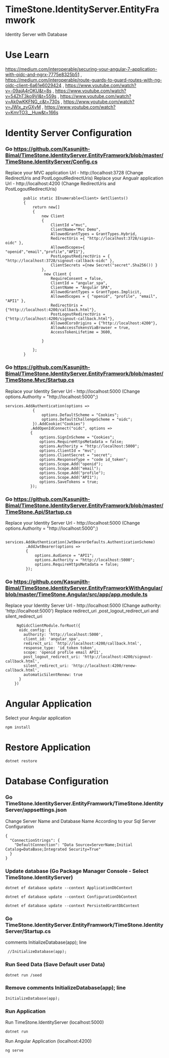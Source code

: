 # TimeStone.IdentityServer.EntityFramwork
Identity Server with   Database 
# Use Learn
https://medium.com/interoperable/securing-your-angular-7-application-with-oidc-and-ngrx-7775e8325b51 ,
https://medium.com/interoperable/route-guards-to-guard-routes-with-ng-oidc-client-6a61e6029424 ,
https://www.youtube.com/watch?v=-09ajA4rOKU&t=8s ,
https://www.youtube.com/watch?v=54ZhT3ko9VI&t=559s ,
https://www.youtube.com/watch?v=Ak0wKKFNG_c&t=730s ,
https://www.youtube.com/watch?v=JWlx_zvGXyM ,
https://www.youtube.com/watch?v=KmrTO3__Huw&t=166s


# Identity Server Configuration 

### Go https://github.com/Kasunjith-Bimal/TimeStone.IdentityServer.EntityFramwork/blob/master/TimeStone.IdentityServer/Config.cs

Replace your MVC application Url - http://localhost:3728 (Change RedirectUris and PostLogoutRedirectUris)
Replace your Angualr application Url - http://localhost:4200 (Change RedirectUris and PostLogoutRedirectUris)

```
        public static IEnumerable<Client> GetClients()
        {
            return new[]
            {
                new Client
                {
                    ClientId ="mvc",
                    ClientName="Mvc Demo",
                    AllowedGrantTypes = GrantTypes.Hybrid,
                    RedirectUris ={ "http://localhost:3728/signin-oidc" },
                    AllowedScopes={ "openid","email","profile","API1"},
                    PostLogoutRedirectUris = { "http://localhost:3728/signout-callback-oidc" },
                    ClientSecrets ={new Secret("secret".Sha256()) }  
                },
                 new Client {
                    RequireConsent = false,
                    ClientId = "angular_spa",
                    ClientName = "Angular SPA",
                    AllowedGrantTypes = GrantTypes.Implicit,
                    AllowedScopes = { "openid", "profile", "email", "API1" },
                    RedirectUris = {"http://localhost:4200/callback.html"},
                    PostLogoutRedirectUris = {"http://localhost:4200/signout-callback.html"},
                    AllowedCorsOrigins = {"http://localhost:4200"},
                    AllowAccessTokensViaBrowser = true,
                    AccessTokenLifetime = 3600,
                   
                }
               
            };
        }
```


### Go https://github.com/Kasunjith-Bimal/TimeStone.IdentityServer.EntityFramwork/blob/master/TimeStone.Mvc/Startup.cs

Replace your Identity Server Url - http://localhost:5000 (Change options.Authority = "http://localhost:5000";)

```
services.AddAuthentication(options =>
            {
                options.DefaultScheme = "Cookies";
                options.DefaultChallengeScheme = "oidc";
            }).AddCookie("Cookies")
           .AddOpenIdConnect("oidc", options =>
           {
               options.SignInScheme = "Cookies";
               options.RequireHttpsMetadata = false;
               options.Authority = "http://localhost:5000";
               options.ClientId = "mvc";
               options.ClientSecret = "secret";
               options.ResponseType = "code id_token";
               options.Scope.Add("openid");
               options.Scope.Add("email");
               options.Scope.Add("profile");
               options.Scope.Add("API1");
               options.SaveTokens = true;
           });
 ```
 
 ### Go https://github.com/Kasunjith-Bimal/TimeStone.IdentityServer.EntityFramwork/blob/master/TimeStone.Api/Startup.cs
 Replace your Identity Server Url - http://localhost:5000 (Change  options.Authority = "http://localhost:5000";)
 
 ```
             services.AddAuthentication(JwtBearerDefaults.AuthenticationScheme)
          .AddJwtBearer(options =>
          {
              options.Audience = "API1";
              options.Authority = "http://localhost:5000";
              options.RequireHttpsMetadata = false;
          });

 ```
 ### Go https://github.com/Kasunjith-Bimal/TimeStone.IdentityServer.EntityFramworkWithAngular/blob/master/TimeStone.Angular/src/app/app.module.ts
Replace your Identity Server Url - http://localhost:5000 (Change authority: 'http://localhost:5000')
Replace redirect_uri ,post_logout_redirect_uri and silent_redirect_uri
```
     NgOidcClientModule.forRoot({
      oidc_config: {
        authority: 'http://localhost:5000',
        client_id: 'angular_spa',
        redirect_uri: 'http://localhost:4200/callback.html',
        response_type: 'id_token token',
        scope: 'openid profile email API1',
        post_logout_redirect_uri: 'http://localhost:4200/signout-callback.html',
        silent_redirect_uri: 'http://localhost:4200/renew-callback.html',
        automaticSilentRenew: true
      }
    })

```
# Angular Application 
Select your Angular application
```
npm install
```

# Restore Application 
```
dotnet restore 
```
# Database Configuration 

### Go TimeStone.IdentityServer.EntityFramwork/TimeStone.IdentityServer/appsettings.json

Change Server Name and Database Name According to your Sql Server Configuration 

```
{
  "ConnectionStrings": {
    "DefaultConnection": "Data Source=ServerName;Initial Catalog=DataBase;Integrated Security=True"
  }
}
```

### Update database (Go Package Manager Console - Select TimeStone.IdentityServer)

```
dotnet ef database update --context ApplicationDbContext
```
```
dotnet ef database update --context ConfigurationDbContext
```
```
dotnet ef database update --context PersistedGrantDbContext
```
### Go TimeStone.IdentityServer.EntityFramwork/TimeStone.IdentityServer/Startup.cs

comments InitializeDatabase(app); line 

```
 //InitializeDatabase(app);
```

### Run Seed Data (Save Default user Data)

```
dotnet run /seed
```
### Remove comments InitializeDatabase(app); line 

```
InitializeDatabase(app);
```

### Run Application 
Run TimeStone.IdentityServer (localhost:5000)
```
dotnet run 
```
Run Angular Application (localhost:4200)
```
ng serve 
```
